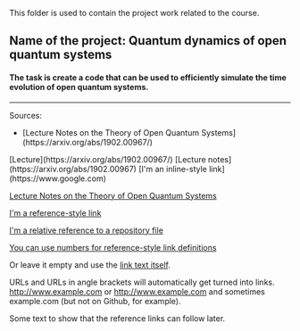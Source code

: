 This folder is used to contain the project work related to the course. 

## Name of the project: Quantum dynamics of open quantum systems

#### The task is create a code that can be used to efficiently simulate the time evolution of open quantum systems. 
___
Sources: 
<ul>
<li> [Lecture Notes on the Theory of Open Quantum Systems](https://arxiv.org/abs/1902.00967/) </li>
</ul>
[Lecture](https://arxiv.org/abs/1902.00967/)
[Lecture notes](https://arxiv.org/abs/1902.00967)
[I'm an inline-style link](https://www.google.com)

[Lecture Notes on the Theory of Open Quantum Systems](https://arxiv.org/abs/1902.00967/)

[I'm a reference-style link][Arbitrary case-insensitive reference text]

[I'm a relative reference to a repository file](../blob/master/LICENSE)

[You can use numbers for reference-style link definitions][1]

Or leave it empty and use the [link text itself].

URLs and URLs in angle brackets will automatically get turned into links. 
http://www.example.com or <http://www.example.com> and sometimes 
example.com (but not on Github, for example).

Some text to show that the reference links can follow later.

[arbitrary case-insensitive reference text]: https://www.mozilla.org
[1]: http://slashdot.org
[link text itself]: http://www.reddit.com
